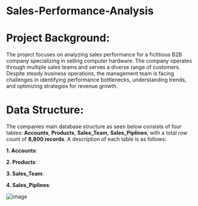# Sales-Performance-Analysis

# Project Background:
The project focuses on analyzing sales performance for a fictitious B2B company specializing in selling computer hardware. The company operates through multiple sales teams and serves a diverse range of customers. Despite steady business operations, the management team is facing challenges in identifying performance bottlenecks, understanding trends, and optimizing strategies for revenue growth.


# Data Structure:
The companies main database structure as seen below consists of four tables: **Accounts**, **Products**, **Sales_Team**, **Sales_Piplines**, with a total row count of **8,800 records**. A description of each table is as follows:

**1. Accounts**:

**2. Products**:

**3. Sales_Team**:

**4. Sales_Piplines**:

![image](https://github.com/user-attachments/assets/494c3738-d397-4a8f-ab8d-2969614feea4)
